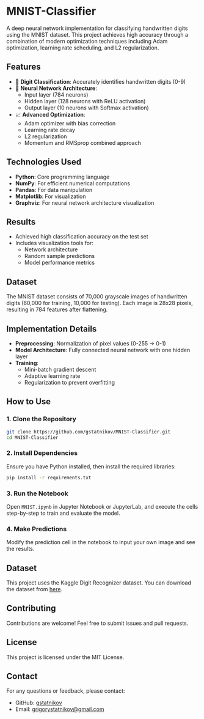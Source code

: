 # MNIST-Classifier

A deep neural network implementation for classifying handwritten digits using the MNIST dataset. This project achieves high accuracy through a combination of modern optimization techniques including Adam optimization, learning rate scheduling, and L2 regularization.

## Features

- 🔢 **Digit Classification**: Accurately identifies handwritten digits (0-9)
- 🧠 **Neural Network Architecture**: 
  - Input layer (784 neurons)
  - Hidden layer (128 neurons with ReLU activation)
  - Output layer (10 neurons with Softmax activation)
- 📈 **Advanced Optimization**:
  - Adam optimizer with bias correction
  - Learning rate decay
  - L2 regularization
  - Momentum and RMSprop combined approach

## Technologies Used

- **Python**: Core programming language
- **NumPy**: For efficient numerical computations
- **Pandas**: For data manipulation
- **Matplotlib**: For visualization
- **Graphviz**: For neural network architecture visualization

## Results

- Achieved high classification accuracy on the test set
- Includes visualization tools for:
  - Network architecture
  - Random sample predictions
  - Model performance metrics

## Dataset

The MNIST dataset consists of 70,000 grayscale images of handwritten digits (60,000 for training, 10,000 for testing). Each image is 28x28 pixels, resulting in 784 features after flattening.

## Implementation Details

- **Preprocessing**: Normalization of pixel values (0-255 → 0-1)
- **Model Architecture**: Fully connected neural network with one hidden layer
- **Training**: 
  - Mini-batch gradient descent
  - Adaptive learning rate
  - Regularization to prevent overfitting


## How to Use

### 1. Clone the Repository

```bash
git clone https://github.com/gstatnikov/MNIST-Classifier.git
cd MNIST-Classifier
```

### 2. Install Dependencies

Ensure you have Python installed, then install the required libraries:

```bash
pip install -r requirements.txt
```


### 3. Run the Notebook

Open `MNIST.ipynb` in Jupyter Notebook or JupyterLab, and execute the cells step-by-step to train and evaluate the model.

### 4. Make Predictions

Modify the prediction cell in the notebook to input your own image and see the results.

## Dataset

This project uses the Kaggle Digit Recognizer dataset. You can download the dataset from [here](https://www.kaggle.com/competitions/digit-recognizer/data).


## Contributing

Contributions are welcome! Feel free to submit issues and pull requests.

## License

This project is licensed under the MIT License.

## Contact

For any questions or feedback, please contact:
- GitHub: [gstatnikov](https://github.com/gstatnikov)
- Email: grigorystatnikov@gmail.com
